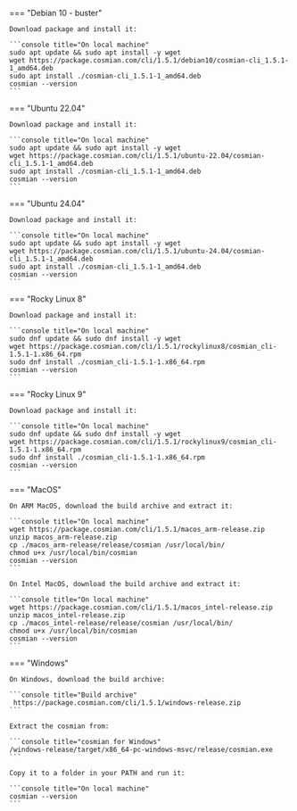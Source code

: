 === "Debian 10 - buster"

    Download package and install it:

    ```console title="On local machine"
    sudo apt update && sudo apt install -y wget
    wget https://package.cosmian.com/cli/1.5.1/debian10/cosmian-cli_1.5.1-1_amd64.deb
    sudo apt install ./cosmian-cli_1.5.1-1_amd64.deb
    cosmian --version
    ```

=== "Ubuntu 22.04"

    Download package and install it:

    ```console title="On local machine"
    sudo apt update && sudo apt install -y wget
    wget https://package.cosmian.com/cli/1.5.1/ubuntu-22.04/cosmian-cli_1.5.1-1_amd64.deb
    sudo apt install ./cosmian-cli_1.5.1-1_amd64.deb
    cosmian --version
    ```

=== "Ubuntu 24.04"

    Download package and install it:

    ```console title="On local machine"
    sudo apt update && sudo apt install -y wget
    wget https://package.cosmian.com/cli/1.5.1/ubuntu-24.04/cosmian-cli_1.5.1-1_amd64.deb
    sudo apt install ./cosmian-cli_1.5.1-1_amd64.deb
    cosmian --version
    ```

=== "Rocky Linux 8"

    Download package and install it:

    ```console title="On local machine"
    sudo dnf update && sudo dnf install -y wget
    wget https://package.cosmian.com/cli/1.5.1/rockylinux8/cosmian_cli-1.5.1-1.x86_64.rpm
    sudo dnf install ./cosmian_cli-1.5.1-1.x86_64.rpm
    cosmian --version
    ```

=== "Rocky Linux 9"

    Download package and install it:

    ```console title="On local machine"
    sudo dnf update && sudo dnf install -y wget
    wget https://package.cosmian.com/cli/1.5.1/rockylinux9/cosmian_cli-1.5.1-1.x86_64.rpm
    sudo dnf install ./cosmian_cli-1.5.1-1.x86_64.rpm
    cosmian --version
    ```

=== "MacOS"

    On ARM MacOS, download the build archive and extract it:

    ```console title="On local machine"
    wget https://package.cosmian.com/cli/1.5.1/macos_arm-release.zip
    unzip macos_arm-release.zip
    cp ./macos_arm-release/release/cosmian /usr/local/bin/
    chmod u+x /usr/local/bin/cosmian
    cosmian --version
    ```

    On Intel MacOS, download the build archive and extract it:

    ```console title="On local machine"
    wget https://package.cosmian.com/cli/1.5.1/macos_intel-release.zip
    unzip macos_intel-release.zip
    cp ./macos_intel-release/release/cosmian /usr/local/bin/
    chmod u+x /usr/local/bin/cosmian
    cosmian --version
    ```

=== "Windows"

    On Windows, download the build archive:

    ```console title="Build archive"
     https://package.cosmian.com/cli/1.5.1/windows-release.zip
    ```

    Extract the cosmian from:

    ```console title="cosmian for Windows"
    /windows-release/target/x86_64-pc-windows-msvc/release/cosmian.exe
    ```

    Copy it to a folder in your PATH and run it:

    ```console title="On local machine"
    cosmian --version
    ```
